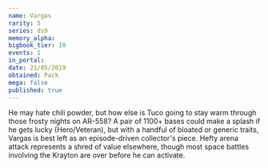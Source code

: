 ```yaml
---
name: Vargas
rarity: 5
series: ds9
memory_alpha:
bigbook_tier: 10
events: 1
in_portal:
date: 21/05/2019
obtained: Pack
mega: false
published: true
---
```


He may hate chili powder, but how else is Tuco going to stay warm through those frosty nights on AR-558? A pair of 1100+ bases could make a splash if he gets lucky (Hero/Veteran), but with a handful of bloated or generic traits, Vargas is best left as an episode-driven collector's piece. Hefty arena attack represents a shred of value elsewhere, though most space battles involving the Krayton are over before he can activate.
